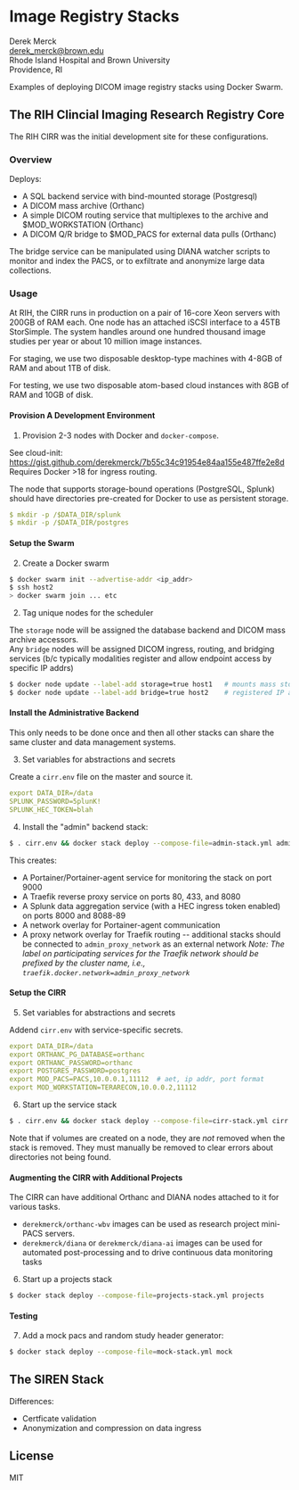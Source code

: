 # Image Registry Stacks

Derek Merck  
<derek_merck@brown.edu>  
Rhode Island Hospital and Brown University  
Providence, RI  


Examples of deploying DICOM image registry stacks using Docker Swarm.


## The RIH Clincial Imaging Research Registry Core

The RIH CIRR was the initial development site for these configurations.


### Overview

Deploys:

- A SQL backend service with bind-mounted storage (Postgresql)
- A DICOM mass archive (Orthanc)
- A simple DICOM routing service that multiplexes to the archive and $MOD_WORKSTATION (Orthanc)
- A DICOM Q/R bridge to $MOD_PACS for external data pulls (Orthanc)

The bridge service can be manipulated using DIANA watcher scripts to monitor and index the PACS, or to exfiltrate and anonymize large data collections.


### Usage

At RIH, the CIRR runs in production on a pair of 16-core Xeon servers with 200GB of RAM each.  One node has an attached iSCSI interface to a 45TB StorSimple.  The system handles around one hundred thousand image studies per year or about 10 million image instances.

For staging, we use two disposable desktop-type machines with 4-8GB of RAM and about 1TB of disk.

For testing, we use two disposable atom-based cloud instances with 8GB of RAM and 10GB of disk.


#### Provision A Development Environment

1. Provision 2-3 nodes with Docker and `docker-compose`.

See cloud-init: <https://gist.github.com/derekmerck/7b55c34c91954e84aa155e487ffe2e8d>  Requires Docker >18 for ingress routing.

The node that supports storage-bound operations (PostgreSQL, Splunk) should have directories pre-created for Docker to use as persistent storage.

```yaml
$ mkdir -p /$DATA_DIR/splunk
$ mkdir -p /$DATA_DIR/postgres
```

#### Setup the Swarm

2. Create a Docker swarm

```bash
$ docker swarm init --advertise-addr <ip_addr>
$ ssh host2
> docker swarm join ... etc
```

2. Tag unique nodes for the scheduler

The `storage` node will be assigned the database backend and DICOM mass archive accessors.  
Any `bridge` nodes will be assigned DICOM ingress, routing, and bridging services (b/c typically modalities register and allow endpoint access by specific IP addrs)

```bash
$ docker node update --label-add storage=true host1   # mounts mass storage
$ docker node update --label-add bridge=true host2    # registered IP address for DICOM receipt
```

#### Install the Administrative Backend

This only needs to be done once and then all other stacks can share the same cluster and data management systems.  

3. Set variables for abstractions and secrets

Create a `cirr.env` file on the master and source it.

```yaml
export DATA_DIR=/data
SPLUNK_PASSWORD=5plunK!
SPLUNK_HEC_TOKEN=blah
```

4. Install the "admin" backend stack:

```bash
$ . cirr.env && docker stack deploy --compose-file=admin-stack.yml admin
```

This creates:
 
- A Portainer/Portainer-agent service for monitoring the stack on port 9000 
- A Traefik reverse proxy service on ports 80, 433, and 8080
- A Splunk data aggregation service (with a HEC ingress token enabled) on ports 8000 and 8088-89
- A network overlay for Portainer-agent communication
- A proxy network overlay for Traefik routing -- additional stacks should be connected to `admin_proxy_network` as an external network
  _Note: The label on participating services for the Traefik network should be prefixed by the cluster name, i.e., `traefik.docker.network=admin_proxy_network`_


#### Setup the CIRR

5. Set variables for abstractions and secrets

Addend `cirr.env` with service-specific secrets.

```yaml
export DATA_DIR=/data
export ORTHANC_PG_DATABASE=orthanc
export ORTHANC_PASSWORD=orthanc
export POSTGRES_PASSWORD=postgres
export MOD_PACS=PACS,10.0.0.1,11112  # aet, ip addr, port format
export MOD_WORKSTATION=TERARECON,10.0.0.2,11112
```

6. Start up the service stack

```bash
$ . cirr.env && docker stack deploy --compose-file=cirr-stack.yml cirr
```

Note that if volumes are created on a node, they are _not_ removed when the stack is removed.  They must manually be removed to clear errors about directories not being found.


#### Augmenting the CIRR with Additional Projects

The CIRR can have additional Orthanc and DIANA nodes attached to it for various tasks.  

- `derekmerck/orthanc-wbv` images can be used as research project mini-PACS servers.
- `derekmerck/diana` or `derekmerck/diana-ai` images can be used for automated post-processing and to drive continuous data monitoring tasks

6. Start up a projects stack

```bash
$ docker stack deploy --compose-file=projects-stack.yml projects
```


#### Testing

7. Add a mock pacs and random study header generator:

```bash
$ docker stack deploy --compose-file=mock-stack.yml mock
```


## The SIREN Stack

Differences:  
- Certficate validation
- Anonymization and compression on data ingress


## License

MIT
